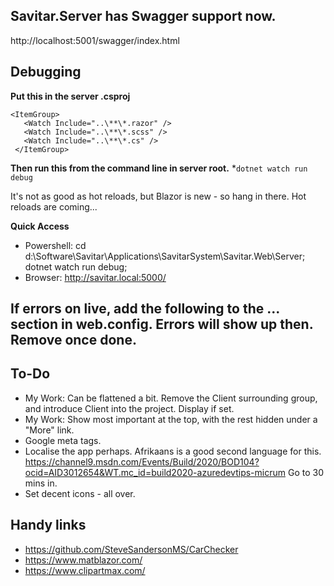 ## Savitar.Server has Swagger support now.
http://localhost:5001/swagger/index.html

## Debugging
**Put this in the server .csproj**
 ```
 <ItemGroup>
    <Watch Include="..\**\*.razor" />
    <Watch Include="..\**\*.scss" />
    <Watch Include="..\**\*.cs" />
  </ItemGroup>
  ```
**Then run this from the command line in server root.**
*`dotnet watch run debug`

It's not as good as hot reloads, but Blazor is new - so hang in there. Hot reloads are coming...

**Quick Access**
* Powershell: cd d:\Software\Savitar\Applications\SavitarSystem\Savitar.Web\Server\; dotnet watch run debug;
* Browser: http://savitar.local:5000/

## If errors on live, add the following to the <aspNetCore>... section in web.config. Errors will show up then. Remove once done.
<environmentVariables>
    <environmentVariable name="ASPNETCORE_ENVIRONMENT" value="Development" />
</environmentVariables>


## To-Do
* My Work: Can be flattened a bit. Remove the Client surrounding group, and introduce Client into the project. Display if set.
* My Work: Show most important at the top, with the rest hidden under a "More" link.
* Google meta tags.
* Localise the app perhaps. Afrikaans is a good second language for this.
    https://channel9.msdn.com/Events/Build/2020/BOD104?ocid=AID3012654&WT.mc_id=build2020-azuredevtips-micrum
    Go to 30 mins in.
* Set decent icons - all over.


## Handy links
* https://github.com/SteveSandersonMS/CarChecker
* https://www.matblazor.com/
* https://www.clipartmax.com/